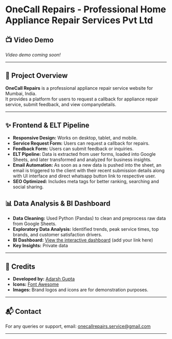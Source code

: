 # OneCall Repairs - Professional Home Appliance Repair Services Pvt Ltd

## 📺 Video Demo

<!--
[![Watch the video](https://img.youtube.com/vi/your-video-id-here/0.jpg)](https://www.youtube.com/watch?v=your-video-id-here)
-->
*Video demo coming soon!*

---

## 📝 Project Overview

**OneCall Repairs** is a professional appliance repair service website for Mumbai, India.  
It provides a platform for users to request a callback for appliance repair service, submit feedback, and view companydetails.

---

## ✨ Frontend & ELT Pipeline

- **Responsive Design:** Works on desktop, tablet, and mobile.
- **Service Request Form:** Users can request a callback for repairs.
- **Feedback Form:** Users can submit feedback or inquiries.
- **ELT Pipeline:** Data is extracted from user forms, loaded into Google Sheets, and later transformed and analyzed for business insights.
- **Email Automation:** As soon as a new data is pushed into the sheet, an email is triggered to the client with their recent submission details along with UI interface and direct whatsapp button link to respective user.
- **SEO Optimized:** Includes meta tags for better ranking, searching and social sharing.

## 📊 Data Analysis & BI Dashboard

- **Data Cleaning:** Used Python (Pandas) to clean and preprocess raw data from Google Sheets.
- **Exploratory Data Analysis:** Identified trends, peak service times, top brands, and customer satisfaction drivers.
- **BI Dashboard:** [View the interactive dashboard](#) (add your link here)
- **Key Insights:** Private data

---

## 📢 Credits

- **Developed by:** [Adarsh Gupta](https://gupta-adarsh.vercel.app/)
- **Icons:** [Font Awesome](https://fontawesome.com/)
- **Images:** Brand logos and icons are for demonstration purposes.

---

## 📬 Contact

For any queries or support, email: [onecallrepairs.service@gmail.com](mailto:onecallrepairs.service@gmail.com)

---